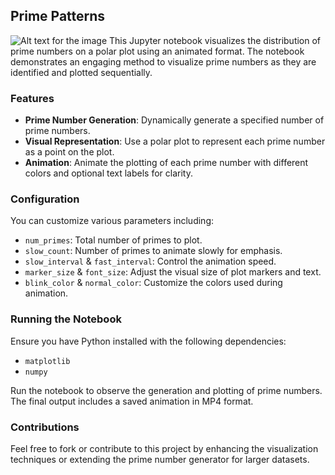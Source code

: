 
## Prime Patterns
![Alt text for the image](example_image.png)
This Jupyter notebook visualizes the distribution of prime numbers on a polar plot using an animated format. The notebook demonstrates an engaging method to visualize prime numbers as they are identified and plotted sequentially.

### Features
- **Prime Number Generation**: Dynamically generate a specified number of prime numbers.
- **Visual Representation**: Use a polar plot to represent each prime number as a point on the plot.
- **Animation**: Animate the plotting of each prime number with different colors and optional text labels for clarity.

### Configuration
You can customize various parameters including:
- `num_primes`: Total number of primes to plot.
- `slow_count`: Number of primes to animate slowly for emphasis.
- `slow_interval` & `fast_interval`: Control the animation speed.
- `marker_size` & `font_size`: Adjust the visual size of plot markers and text.
- `blink_color` & `normal_color`: Customize the colors used during animation.

### Running the Notebook
Ensure you have Python installed with the following dependencies:
- `matplotlib`
- `numpy`

Run the notebook to observe the generation and plotting of prime numbers. The final output includes a saved animation in MP4 format.

### Contributions
Feel free to fork or contribute to this project by enhancing the visualization techniques or extending the prime number generator for larger datasets.
